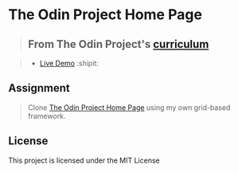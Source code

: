 # The Odin Project Home Page
> ## From The Odin Project's [curriculum](https://www.theodinproject.com/courses/html5-and-css3/lessons/design-your-own-grid-based-framework)

> - [Live Demo](https://igorashs.github.io/the-odin-project-page/) :shipit:

## Assignment

> Clone [The Odin Project Home Page](https://www.theodinproject.com/home) using my own grid-based framework.

## License

This project is licensed under the MIT License
